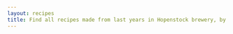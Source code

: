 ```yaml
---
layout: recipes
title: Find all recipes made from last years in Hopenstock brewery, by Erik Clairiot
---
```


